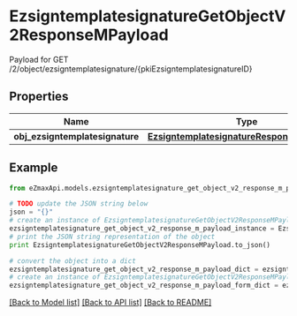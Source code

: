 # EzsigntemplatesignatureGetObjectV2ResponseMPayload

Payload for GET /2/object/ezsigntemplatesignature/{pkiEzsigntemplatesignatureID}

## Properties
Name | Type | Description | Notes
------------ | ------------- | ------------- | -------------
**obj_ezsigntemplatesignature** | [**EzsigntemplatesignatureResponseCompound**](EzsigntemplatesignatureResponseCompound.md) |  | 

## Example

```python
from eZmaxApi.models.ezsigntemplatesignature_get_object_v2_response_m_payload import EzsigntemplatesignatureGetObjectV2ResponseMPayload

# TODO update the JSON string below
json = "{}"
# create an instance of EzsigntemplatesignatureGetObjectV2ResponseMPayload from a JSON string
ezsigntemplatesignature_get_object_v2_response_m_payload_instance = EzsigntemplatesignatureGetObjectV2ResponseMPayload.from_json(json)
# print the JSON string representation of the object
print EzsigntemplatesignatureGetObjectV2ResponseMPayload.to_json()

# convert the object into a dict
ezsigntemplatesignature_get_object_v2_response_m_payload_dict = ezsigntemplatesignature_get_object_v2_response_m_payload_instance.to_dict()
# create an instance of EzsigntemplatesignatureGetObjectV2ResponseMPayload from a dict
ezsigntemplatesignature_get_object_v2_response_m_payload_form_dict = ezsigntemplatesignature_get_object_v2_response_m_payload.from_dict(ezsigntemplatesignature_get_object_v2_response_m_payload_dict)
```
[[Back to Model list]](../README.md#documentation-for-models) [[Back to API list]](../README.md#documentation-for-api-endpoints) [[Back to README]](../README.md)


